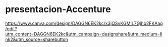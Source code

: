 # presentacion-Accenture
<a>https://www.canva.com/design/DAGGN6EK2kc/x3jQSvKGMIL7Gjhb2FKAag/edit?utm_content=DAGGN6EK2kc&utm_campaign=designshare&utm_medium=link2&utm_source=sharebutton</a>
